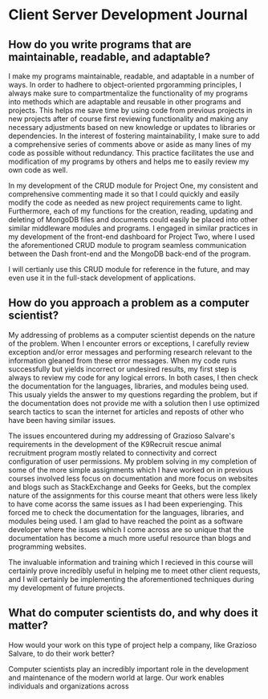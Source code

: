 # Client Server Development Journal

## How do you write programs that are maintainable, readable, and adaptable?

I make my programs maintainable, readable, and adaptable in a number of ways.  In order to hadhere to object-oriented prgoramming principles, I always make sure to compartmentalize the functionality of my programs into methods which are adaptable and reusable in other programs and projects.  This helps me save time by using code from previous projects in new projects after of course first reviewing functionality and making any necessary adjustments based on new knowledge or updates to libraries or dependencies.  In the interest of fostering maintainability, I make sure to add a comprehensive series of comments above or aside as many lines of my code as possible without redundancy.  This practice facilitates the use and modification of my programs by others and helps me to easily review my own code as well. 

In my development of the CRUD module for Project One, my consistent and comprehensive commenting made it so that I could quickly and easily modify the code as needed as new project requirements came to light.  Furthermore, each of my functions for the creation, reading, updating and deleting of MongoDB files and documents could easily be placed into other similar middleware modules and programs.  I engaged in similar practices in my development of the front-end dashboard for Project Two, where I used the aforementioned CRUD module to program seamless communication between the Dash front-end and the MongoDB back-end of the program.

I will certianly use this CRUD module for reference in the future, and may even use it in the full-stack development of applications.  

## How do you approach a problem as a computer scientist?

My addressing of problems as a computer scientist depends on the nature of the problem.  When I encounter errors or exceptions, I carefully review exception and/or error messages and performing research relevant to the information gleaned from these error messages.  When my code runs successfully but yields incorrect or undesired results, my first step is always to review my code for any logical errors.  In both cases, I then check the documentation for the languages, libraries, and modules being used.  This usualy yields the answer to my questions regarding the problem, but if the documentation does not provide me with a solution then I use optimized search tactics to scan the internet for articles and reposts of other who have been having similar issues.  

The issues encountered during my addressing of Grazioso Salvare's requirements in the development of the K9Recruit rescue animal recruitment program mostly related to connectivity and correct configuration of user permissions.  My problem solving in my completion of some of the more simple assignments which I have worked on in previous courses involved less focus on documentation and more focus on websites and blogs such as StackExchange and Geeks for Geeks, but the complex nature of the assignments for this course meant that others were less likely to have come acorss the same issues as I had been experienging.  This forced me to check the documentation for the languages, libraries, and modules being used.  I am glad to have reached the point as a software developer where the issues which I come across are so unique that the documentation has become a much more useful resource than blogs and programming websites. 

The invaluable information and training which I recieved in this course will certainly prove incredibly useful in helping me to meet other client requests, and I will certainly be implementing the aforementioned techniques during my development of future projects.

## What do computer scientists do, and why does it matter?

How would your work on this type of project help a company, like Grazioso Salvare, to do their work better?

Computer scientists play an incredibly important role in the development and maintenance of the modern world at large.  Our work enables individuals and organizations across 


